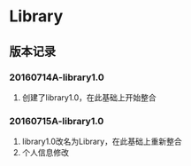 # Library

## 版本记录

### 20160714A-library1.0

1. 创建了library1.0，在此基础上开始整合
### 20160715A-library1.0

1. library1.0改名为Library，在此基础上重新整合
2. 个人信息修改

